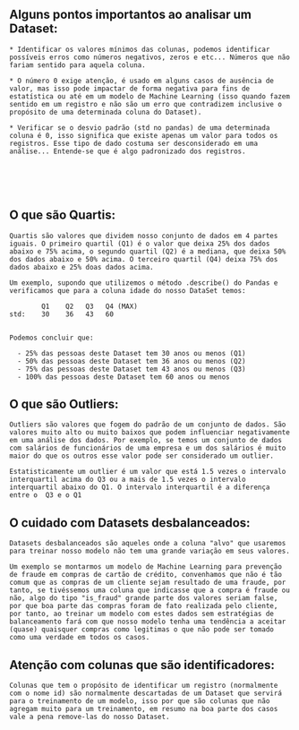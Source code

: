 <h2>Alguns pontos importantos ao analisar um Dataset:</h2>

    * Identificar os valores mínimos das colunas, podemos identificar possíveis erros como números negativos, zeros e etc... Números que não fariam sentido para aquela coluna.

    * O número 0 exige atenção, é usado em alguns casos de ausência de valor, mas isso pode impactar de forma negativa para fins de estatística ou até em um modelo de Machine Learning (isso quando fazem sentido em um registro e não são um erro que contradizem inclusive o propósito de uma determinada coluna do Dataset).

    * Verificar se o desvio padrão (std no pandas) de uma determinada coluna é 0, isso significa que existe apenas um valor para todos os registros. Esse tipo de dado costuma ser desconsiderado em uma análise... Entende-se que é algo padronizado dos registros.


<br/>
<br/>
<br/>

<h2>O que são Quartis:</h2>

    Quartis são valores que dividem nosso conjunto de dados em 4 partes iguais. O primeiro quartil (Q1) é o valor que deixa 25% dos dados abaixo e 75% acima, o segundo quartil (Q2) é a mediana, que deixa 50% dos dados abaixo e 50% acima. O terceiro quartil (Q4) deixa 75% dos dados abaixo e 25% doas dados acima.

    Um exemplo, supondo que utilizemos o método .describe() do Pandas e verificamos que para a coluna idade do nosso DataSet temos: 

            Q1    Q2   Q3   Q4 (MAX)
    std:    30    36   43   60


    Podemos concluir que: 

      - 25% das pessoas deste Dataset tem 30 anos ou menos (Q1)
      - 50% das pessoas deste Dataset tem 36 anos ou menos (Q2)
      - 75% das pessoas deste Dataset tem 43 anos ou menos (Q3)
      - 100% das pessoas deste Dataset tem 60 anos ou menos
 

<h2>O que são Outliers:</h2>

    Outliers são valores que fogem do padrão de um conjunto de dados. São valores muito alto ou muito baixos que podem influenciar negativamente em uma análise dos dados. Por exemplo, se temos um conjunto de dados com salários de funcionários de uma empresa e um dos salários é muito maior do que os outros esse valor pode ser considerado um outlier.

    Estatisticamente um outlier é um valor que está 1.5 vezes o intervalo interquartil acima do Q3 ou a mais de 1.5 vezes o intervalo interquartil abaixo do Q1. O intervalo interquartil é a diferença entre o  Q3 e o Q1


<h2>O cuidado com Datasets desbalanceados:</h2>


    Datasets desbalanceados são aqueles onde a coluna "alvo" que usaremos para treinar nosso modelo não tem uma grande variação em seus valores.

    Um exemplo se montarmos um modelo de Machine Learning para prevenção de fraude em compras de cartão de crédito, convenhamos que não é tão comum que as compras de um cliente sejam resultado de uma fraude, por tanto, se tivéssemos uma coluna que indicasse que a compra é fraude ou não, algo do tipo "is_fraud" grande parte dos valores seriam false, por que boa parte das compras foram de fato realizada pelo cliente, por tanto, ao treinar um modelo com estes dados sem estratégias de balanceamento fará com que nosso modelo tenha uma tendência a aceitar (quase) quaisquer compras como legitimas o que não pode ser tomado como uma verdade em todos os casos. 


<h2>Atenção com colunas que são identificadores:</h2>


    Colunas que tem o propósito de identificar um registro (normalmente com o nome id) são normalmente descartadas de um Dataset que servirá para o treinamento de um modelo, isso por que são colunas que não agregam muito para um treinamento, em resumo na boa parte dos casos vale a pena remove-las do nosso Dataset.

